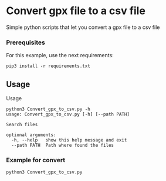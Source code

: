 # Convert gpx file to a csv file
Simple python scripts that let you convert a gpx file to a csv file

### Prerequisites 
For this example, use the next requirements: 

```
pip3 install -r requirements.txt
```

## Usage

Usage 

```
python3 Convert_gpx_to_csv.py -h
usage: Convert_gpx_to_csv.py [-h] [--path PATH]

Search files

optional arguments:
  -h, --help   show this help message and exit
  --path PATH  Path where found the files
```

### Example for convert

```
python3 Convert_gpx_to_csv.py
```

